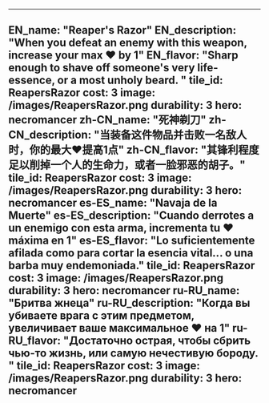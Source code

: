 ---

EN_name: "Reaper's Razor"
EN_description: "When you defeat an enemy with this weapon, increase your max ❤️ by 1"
EN_flavor: "Sharp enough to shave off someone's very life-essence, or a most unholy beard. "
tile_id: ReapersRazor
cost: 3
image: /images/ReapersRazor.png
durability: 3
hero: necromancer
zh-CN_name: "死神剃刀"
zh-CN_description: "当装备这件物品并击败一名敌人时，你的最大❤️提高1点"
zh-CN_flavor: "其锋利程度足以削掉一个人的生命力，或者一脸邪恶的胡子。"
tile_id: ReapersRazor
cost: 3
image: /images/ReapersRazor.png
durability: 3
hero: necromancer
es-ES_name: "Navaja de la Muerte"
es-ES_description: "Cuando derrotes a un enemigo con esta arma, incrementa tu ❤️ máxima en 1"
es-ES_flavor: "Lo suficientemente afilada como para cortar la esencia vital... o una barba muy endemoniada."
tile_id: ReapersRazor
cost: 3
image: /images/ReapersRazor.png
durability: 3
hero: necromancer
ru-RU_name: "Бритва жнеца"
ru-RU_description: "Когда вы убиваете врага с этим предметом, увеличивает ваше максимальное ❤️ на 1"
ru-RU_flavor: "Достаточно острая, чтобы сбрить чью-то жизнь, или самую нечестивую бороду. "
tile_id: ReapersRazor
cost: 3
image: /images/ReapersRazor.png
durability: 3
hero: necromancer
---